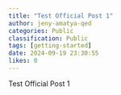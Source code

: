 ```yaml
---
title: "Test Official Post 1"
author: jeny-amatya-qed
categories: Public
classification: Public
tags: [getting-started]
date: 2024-09-19 23:30:55 
likes: 0
---
```


Test Official Post 1